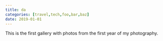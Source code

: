 ```yaml
---
title: da
categories: [travel,tech,foo,bar,baz]
date: 2019-01-01
---
```


This is the first gallery with photos from the first year of my photography.
